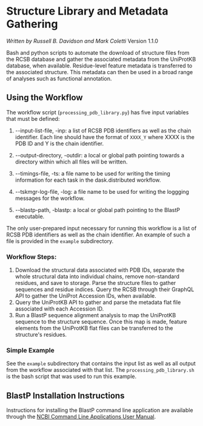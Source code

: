 # Structure Library and Metadata Gathering
*Written by Russell B. Davidson and Mark Coletti*
Version 1.1.0

Bash and python scripts to automate the download of structure files from the 
RCSB database and gather the associated metadata from the UniProtKB database, 
when available. Residue-level feature metadata is transferred to the associated 
structure. This metadata can then be used in a broad range of analyses such as 
functional annotation.  

## Using the Workflow

The workflow script (`processing_pdb_library.py`) has five input variables that
must be defined:

1) --input-list-file, -inp: a list of RCSB PDB identifiers as well as the chain 
identifier. Each line should have the format of `XXXX_Y` where XXXX is the PDB 
ID and Y is the chain identifier. 

2) --output-directory, -outdir: a local or global path pointing towards a 
directory within which all files will be written. 

3) --timings-file, -ts: a file name to be used for writing the timing 
information for each task in the dask.distributed workflow. 

4) --tskmgr-log-file, -log: a file name to be used for writing the loggging
messages for the workflow. 

5) --blastp-path, -blastp: a local or global path pointing to the BlastP 
executable. 


The only user-prepared input necessary for running this workflow is a list of 
RCSB PDB identifiers as well as the chain identifier. An example of such a file 
is provided in the `example` subdirectory.


### Workflow Steps:
1) Download the structural data associated with PDB IDs, separate the whole 
structural data into individual chains, remove non-standard residues, and save 
to storage. Parse the structure files to gather sequences and residue indices.
Query the RCSB through their GraphQL API to gather the UniProt Accession IDs, 
when available. 
2) Query the UniProtKB API to gather and parse the metadata flat file associated 
with each Accession ID. 
3) Run a BlastP sequence alignment analysis to map the UniProtKB sequence to the 
structure sequence. Once this map is made, feature elements from the UniProtKB 
flat files can be transferred to the structure's residues. 

### Simple Example
See the `example` subdirectory that contains the input list as well as all 
output from the workflow associated with that list. The 
`processing_pdb_library.sh` is the bash script that was used to run this 
example.

## BlastP Installation Instructions
Instructions for installing the BlastP command line application are available 
through the [NCBI Command Line Applications User Manual](https://www.ncbi.nlm.nih.gov/books/NBK569861/).



